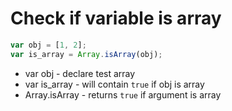 # Check if variable is array

```javascript
var obj = [1, 2];
var is_array = Array.isArray(obj);
```

- var obj - declare test array
- var is_array - will contain ```true``` if obj is array
- Array.isArray - returns ```true``` if argument is array
